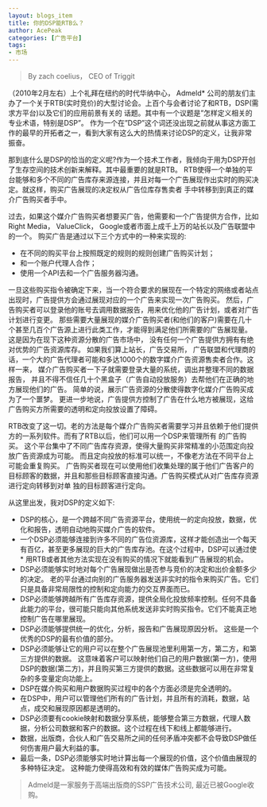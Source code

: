 ```yaml
---
layout: blogs_item
title: 你的DSP能RTB么？
author: AcePeak
categories: [广告平台]
tags: 
- 市场
---
```


> By zach coelius， CEO of Triggit

（2010年2月左右）上个礼拜在纽约的时代华纳中心， Admeld* 公司的朋友们主办了一个关于RTB(实时竞价)的大型讨论会。上百个与会者讨论了和RTB，DSP(需求方平台)以及它们的应用前景有关的 话题。其中有一个议题是”怎样定义相关的专业术语，特别是DSP”。 作为一个在”DSP”这个词还没出现之前就从事这方面工作的最早的开拓者之一，看到大家有这么大的热情来讨论DSP的定义，让我非常振奋。


那到底什么是DSP的恰当的定义呢?作为一个技术工作者，我倾向于用为DSP开创了生存空间的技术创新来解释。其中最重要的就是RTB。 RTB使得一个单独的平台能够和多个不同的广告库存来源连接，并且对每一个广告展现作出实时的购买决定。就这样，购买广告展现的决定权从广告位库存售卖者 手中转移到到真正的媒介广告购买者手中。


过去，如果这个媒介广告购买者想要买广告，他需要和一个广告提供方合作，比如Right Media， ValueClick， Google或者市面上成千上万的站长以及广告联盟中的一个。 购买广告是通过以下三个方式中的一种来实现的:


* 在不同的购买平台上按照既定的规则的规则创建广告购买计划；
* 和一个账户代理人合作；
* 使用一个API去和一个广告服务器沟通。


一旦这些购买指令被确定下来，当一个符合要求的展现在一个特定的网络或者站点出现时，广告提供方会通过展现对应的一个广告来实现一次广告购买。 然后，广告购买者可以登录他的账号去调用数据报告，用来优化他的广告计划，或者对广告计划进行变更。 那些需要大量展现的媒介广告购买者(和他们的客户)需要在几十个甚至几百个广告源上进行此类工作，才能得到满足他们所需要的广告展现量。 这是因为在现下这种资源分散的广告市场中， 没有任何一个广告提供方拥有有绝对优势的广告资源库存。 如果我们算上站长，广告交易所， 广告联盟和代理商的话，一个大的广告代理者可能和多达1000个的数字媒介广告资源售卖者合作。这样一来， 媒介广告购买者一下子就需要登录大量的系统，调出并整理不同的数据报告， 并且不得不信任几十个黑盒子（广告自动投放服务）去帮他们在正确的地方展现他们的广告。 简单的说，展示广告资源的分散使得数字化媒介广告购买成为了一个噩梦。 更进一步地说，广告提供方控制了广告在什么地方被展现，这给广告购买方所需要的透明和定向投放设置了障碍。


RTB改变了这一切。老的方法是每个媒介广告购买者需要学习并且依赖于他们提供方的一系列软件。而有了RTB以后，他们可以用一个DSP来管理所有 的广告购买。 这个平台集中了不同广告库存资源，使得大量购买非常精准的小范围定向投放广告资源成为可能。 而且定向投放的标准可以统一，不像老方法在不同平台上可能会重复购买。 广告购买者现在可以使用他们收集处理的属于他们广告客户的目标顾客的数据，并且和那些目标顾客直接沟通。广告购买模式从对广告库存资源进行定向转移到对单 独的目标顾客进行定向。


从这里出发，我对DSP的定义如下:

* DSP的核心，是一个跨越不同广告资源平台，使用统一的定向投放，数据，优化和报告，透明自动地购买媒介广告的软件。
* 一个DSP必须能够连接到许多不同的广告位资源库，这样才能创造出一个每天有百亿，甚至更多展现的巨大的广告库存池。在这个过程中，DSP可以通过使* 用RTB或者其他方法实现在没有购买的情况下就能看到广告展现的机会。
* DSP必须能够实时地对每个广告展现做出是否参与竞价的决定和出价金额多少的决定。 老的平台通过向别的广告服务器发送非实时的指令来购买广告。它们只是具备非常局限性的控制和定向能力的交互界面而已。
* DSP必须能够跨越所有广告库存资源，提供全局化投放频率控制。任何不具备此能力的平台，很可能只能向其他系统发送非实时购买指令。它们不能真正地控制广告在哪里展现。
* DSP必须能够提供统一的优化，分析，报告和广告展现原因分析。 这些是一个优秀的DSP的最有价值的部分。
* DSP必须能够让它的用户可以在整个广告展现池里利用第一方，第二方，和第三方提供的数据。 这意味着客户可以映射他们自己的用户数据(第一方)，使用DSP的数据(第二方)，并且购买第三方提供的数据。这些数据可以用在非常复杂的多变量定向功能上。
* DSP在媒介购买和用户数据购买过程中的各个方面必须是完全透明的。
* 在DSP中，用户可以管理他们所有的广告计划，并且所有的消耗，数据，站点，成交和展现原因都是透明的。
* DSP必须要有cookie映射和数据分享系统，能够整合第三方数据，代理人数据，分析公司数据和客户的数据。这个过程在线下和线上都能够进行。
* 数据，出版商，合伙人和广告交易所之间的任何矛盾冲突都不会导致DSP做任何伤害用户最大利益的事。
* 最后一条，DSP必须能够实时地计算出每一个展现的价值，这个价值由展现的多种特征决定。 这种能力使得高效和有效的媒体广告购买成为可能。


> Admeld是一家服务于高端出版商的SSP广告技术公司, 最近已被Google收购。